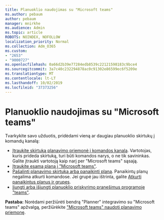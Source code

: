 ```yaml
---
title: Planuoklio naudojimas su "Microsoft teams"
ms.author: pebaum
author: pebaum
manager: mnirkhe
ms.audience: Admin
ms.topic: article
ROBOTS: NOINDEX, NOFOLLOW
localization_priority: Normal
ms.collection: Adm_O365
ms.custom:
- "2653"
- "9000727"
ms.openlocfilehash: 0a66d2b39e77284edb8539c22121598183c9bce4
ms.sourcegitcommit: 3a7c40c232294878ac0c91302e86599ec6f5209e
ms.translationtype: MT
ms.contentlocale: lt-LT
ms.lasthandoff: 10/02/2019
ms.locfileid: "37373256"
---
```

# <a name="using-planner-with-microsoft-teams"></a>Planuoklio naudojimas su "Microsoft teams"

Tvarkykite savo užduotis, pridėdami vieną ar daugiau planuoklio skirtukų į komandų kanalą: 

- [Įtraukite skirtuką planavimo priemonė į komandos kanalą](https://support.office.com/article/62798a9f-e8f7-4722-a700-27dd28a06ee0#bkmk_addaplannertabtoateamchannel). Vartotojas, kuris prideda skirtuką, turi būti komandos narys, o ne tik savininkas. Galite įtraukti vartotoją kaip narį per "Microsoft teams" sąsają.
- [Įtraukite esamą planą į "Microsoft teams"](https:/techcommunity.microsoft.com/t5/Planner-Blog/Bringing-a-Plan-into-Microsoft-Teams/ba-p/57463).
- [Pašalinti planavimo skirtuką arba panaikinti planą](https://support.office.com/article/62798a9f-e8f7-4722-a700-27dd28a06ee0#bkmk_removeaplannertabordeleteaplan). Panaikintų planų negalima atkurti komandose. Jei grupė jau ištrinta, galite [Atkurti panaikintus planus ir grupes](https://blogs.msdn.microsoft.com/brismith/2017/03/29/microsoft-planner-now-you-can-recover-deleted-plans-and-groups).
- [Įjungti arba išjungti planuoklio priskyrimo pranešimus programoje "teams"](https://support.office.com/article/62798a9f-e8f7-4722-a700-27dd28a06ee0#bkmk_getplannerassignmentnotificationsinteams).

**Pastaba:** Norėdami peržiūrėti bendrą "Planner" integravimo su "Microsoft teams" apžvalgą, peržiūrėkite ["Microsoft teams" naudoti planavimo priemonę](https://support.office.com/article/62798a9f-e8f7-4722-a700-27dd28a06ee0).